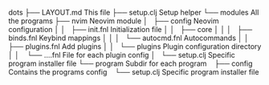 
dots
├── LAYOUT.md             This file
├── setup.clj             Setup helper
└── modules               All the programs
    ├── nvim                    Neovim module
    │   ├── config              Neovim configuration
    │   │   ├── init.fnl        Initialization file
    │   │   ├── core
    │   │   │   ├── binds.fnl   Keybind mappings
    │   │   │   └── autocmd.fnl Autocommands
    │   │   ├── plugins.fnl     Add plugins
    │   │   └── plugins         Plugin configuration directory
    │   │       └── ....fnl     File for each plugin config
    │   └── setup.clj           Specific program installer file 
    └── program                 Subdir for each program
        ├── config              Contains the programs config
        └── setup.clj           Specific program installer file



